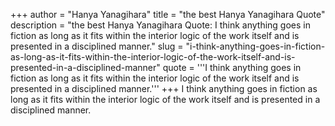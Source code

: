 +++
author = "Hanya Yanagihara"
title = "the best Hanya Yanagihara Quote"
description = "the best Hanya Yanagihara Quote: I think anything goes in fiction as long as it fits within the interior logic of the work itself and is presented in a disciplined manner."
slug = "i-think-anything-goes-in-fiction-as-long-as-it-fits-within-the-interior-logic-of-the-work-itself-and-is-presented-in-a-disciplined-manner"
quote = '''I think anything goes in fiction as long as it fits within the interior logic of the work itself and is presented in a disciplined manner.'''
+++
I think anything goes in fiction as long as it fits within the interior logic of the work itself and is presented in a disciplined manner.
